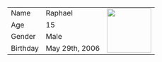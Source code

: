 <table>
  <tr>
    <td>Name</td>
    <td>Raphael</td>
    <td rowspan="4"><img src="https://i.pinimg.com/originals/57/e2/09/57e209296e586933febadf06e271a3d3.gif" width="100" height="100"></td>
  </tr>
  <tr>
    <td>Age</td>
    <td>15</td>
  </tr>
  <tr>
    <td>Gender</td>
    <td>Male</td>
  </tr>
  <tr>
    <td>Birthday</td>
    <td>May 29th, 2006</td>
  </tr>
</table>
